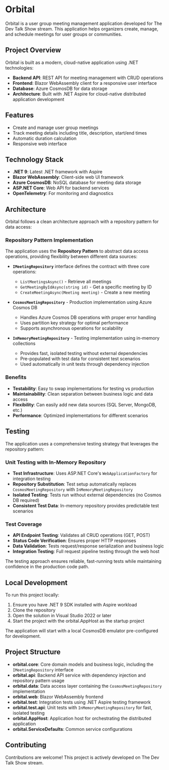 # Orbital

Orbital is a user group meeting management application developed for The Dev Talk Show stream. This application helps organizers create, manage, and schedule meetings for user groups or communities.

## Project Overview

Orbital is built as a modern, cloud-native application using .NET technologies:

- **Backend API**: REST API for meeting management with CRUD operations
- **Frontend**: Blazor WebAssembly client for a responsive user interface
- **Database**: Azure CosmosDB for data storage
- **Architecture**: Built with .NET Aspire for cloud-native distributed application development

## Features

- Create and manage user group meetings
- Track meeting details including title, description, start/end times
- Automatic duration calculation
- Responsive web interface

## Technology Stack

- **.NET 9**: Latest .NET framework with Aspire
- **Blazor WebAssembly**: Client-side web UI framework
- **Azure CosmosDB**: NoSQL database for meeting data storage
- **ASP.NET Core**: Web API for backend services
- **OpenTelemetry**: For monitoring and diagnostics

## Architecture

Orbital follows a clean architecture approach with a repository pattern for data access:

### Repository Pattern Implementation

The application uses the **Repository Pattern** to abstract data access operations, providing flexibility between different data sources:

- **`IMeetingRepository`** interface defines the contract with three core operations:
  - `ListMeetingsAsync()` - Retrieve all meetings
  - `GetMeetingByIdAsync(string id)` - Get a specific meeting by ID
  - `CreateMeetingAsync(Meeting meeting)` - Create a new meeting

- **`CosmosMeetingRepository`** - Production implementation using Azure Cosmos DB
  - Handles Azure Cosmos DB operations with proper error handling
  - Uses partition key strategy for optimal performance
  - Supports asynchronous operations for scalability

- **`InMemoryMeetingRepository`** - Testing implementation using in-memory collections
  - Provides fast, isolated testing without external dependencies
  - Pre-populated with test data for consistent test scenarios
  - Used automatically in unit tests through dependency injection

### Benefits

- **Testability**: Easy to swap implementations for testing vs production
- **Maintainability**: Clean separation between business logic and data access
- **Flexibility**: Can easily add new data sources (SQL Server, MongoDB, etc.)
- **Performance**: Optimized implementations for different scenarios

## Testing

The application uses a comprehensive testing strategy that leverages the repository pattern:

### Unit Testing with In-Memory Repository

- **Test Infrastructure**: Uses ASP.NET Core's `WebApplicationFactory` for integration testing
- **Repository Substitution**: Test setup automatically replaces `CosmosMeetingRepository` with `InMemoryMeetingRepository`
- **Isolated Testing**: Tests run without external dependencies (no Cosmos DB required)
- **Consistent Test Data**: In-memory repository provides predictable test scenarios

### Test Coverage

- **API Endpoint Testing**: Validates all CRUD operations (GET, POST)
- **Status Code Verification**: Ensures proper HTTP responses
- **Data Validation**: Tests request/response serialization and business logic
- **Integration Testing**: Full request pipeline testing through the web host

The testing approach ensures reliable, fast-running tests while maintaining confidence in the production code path.

## Local Development

To run this project locally:

1. Ensure you have .NET 9 SDK installed with Aspire workload
2. Clone the repository
3. Open the solution in Visual Studio 2022 or later
4. Start the project with the orbital.AppHost as the startup project

The application will start with a local CosmosDB emulator pre-configured for development.

## Project Structure

- **orbital.core**: Core domain models and business logic, including the `IMeetingRepository` interface
- **orbital.api**: Backend API service with dependency injection and repository pattern usage
- **orbital.data**: Data access layer containing the `CosmosMeetingRepository` implementation
- **orbital.web**: Blazor WebAssembly frontend
- **orbital.test**: Integration tests using .NET Aspire testing framework
- **orbital.test.api**: Unit tests with `InMemoryMeetingRepository` for fast, isolated testing
- **orbital.AppHost**: Application host for orchestrating the distributed application
- **orbital.ServiceDefaults**: Common service configurations

## Contributing

Contributions are welcome! This project is actively developed on The Dev Talk Show stream.
